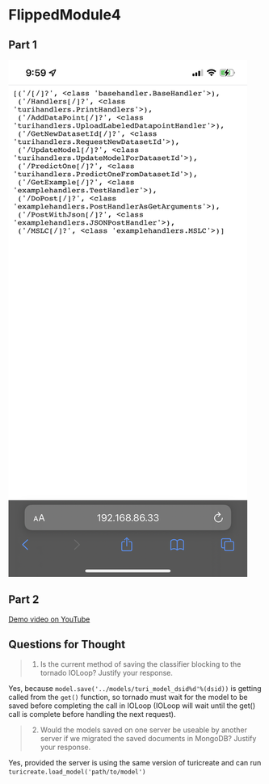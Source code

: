 # FlippedModule4

## Part 1

![](images/Part1.png)

## Part 2

[Demo video on YouTube](https://youtu.be/D3CVaN5fYnA)

## Questions for Thought

> 1. Is the current method of saving the classifier blocking to the tornado IOLoop? Justify your response.

Yes, because `model.save('../models/turi_model_dsid%d'%(dsid))` is getting called from the `get()` function, so tornado must wait for the model to be saved before completing the call in IOLoop (IOLoop will wait until the get() call is complete before handling the next request).

> 2. Would the models saved on one server be useable by another server if we migrated the saved documents in MongoDB? Justify your response.

Yes, provided the server is using the same version of turicreate and can run `turicreate.load_model('path/to/model')`
